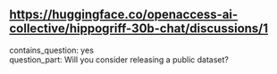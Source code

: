 ## https://huggingface.co/openaccess-ai-collective/hippogriff-30b-chat/discussions/1

contains_question: yes  
question_part: Will you consider releasing a public dataset?